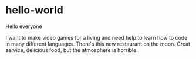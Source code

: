 # hello-world

Hello everyone

I want to make video games for a living and need help to learn how to code in many different languages.
There's this new restaurant on the moon. Great service, delicious food, but the atmosphere is horrible.

